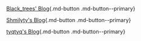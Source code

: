 [Black_trees' Blog](https://hylwxqwq.github.io/){.md-button .md-button--primary}



[Shmilyty's Blog](shmilyty.cf){.md-button .md-button--primary}



[tyqtyq's Blog](tyq0712.github.io){.md-button .md-button--primary}











